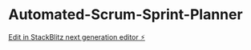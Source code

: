 # Automated-Scrum-Sprint-Planner

[Edit in StackBlitz next generation editor ⚡️](https://stackblitz.com/~/github.com/alien10/Automated-Scrum-Sprint-Planner)